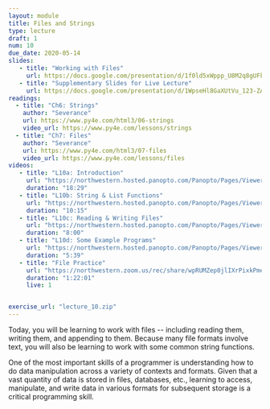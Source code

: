 ```yaml
---
layout: module
title: Files and Strings
type: lecture
draft: 1
num: 10
due_date: 2020-05-14
slides: 
   - title: "Working with Files"
     url: https://docs.google.com/presentation/d/1f0ld5xWppp_U8M2q8gUFk7dTdZ7JlDB2CWG5OLNZcI0/edit?usp=sharing
   - title: "Supplementary Slides for Live Lecture"
     url: https://docs.google.com/presentation/d/1WpseHl8GaXUtVu_123-ZANk6kj1-tpxuvXqQTaU0eps/edit?usp=sharing
readings:
  - title: "Ch6: Strings"
    author: "Severance"
    url: https://www.py4e.com/html3/06-strings
    video_url: https://www.py4e.com/lessons/strings
  - title: "Ch7: Files"
    author: "Severance"
    url: https://www.py4e.com/html3/07-files
    video_url: https://www.py4e.com/lessons/files
videos:
   - title: "L10a: Introduction"
     url: "https://northwestern.hosted.panopto.com/Panopto/Pages/Viewer.aspx?id=4dfc24bc-19c9-43d5-a074-abbb00d29466"
     duration: "18:29"
   - title: "L10b: String & List Functions"
     url: "https://northwestern.hosted.panopto.com/Panopto/Pages/Viewer.aspx?id=89508939-d7ab-4f4e-910a-abbb00d7e717"
     duration: "10:15"
   - title: "L10c: Reading & Writing Files"
     url: "https://northwestern.hosted.panopto.com/Panopto/Pages/Viewer.aspx?id=76a2e468-2312-4b9e-bd80-abbb00dafe4c"
     duration: "8:00"
   - title: "L10d: Some Example Programs"
     url: "https://northwestern.hosted.panopto.com/Panopto/Pages/Viewer.aspx?id=c9be0d79-b400-47c7-9ebc-abbb00ddba9c"
     duration: "5:39"
   - title: "File Practice"
     url: "https://northwestern.zoom.us/rec/share/wpRUMZep0jlIXrPixkPmeatiNajBX6a81nJI-qYEyhtU1pqqgc1DRpJRVtgXhYZu?startTime=1589488087000"
     duration: "1:22:01"
     live: 1


exercise_url: "lecture_10.zip"
---
```


Today, you will be learning to work with files --  including reading them, writing them, and appending to them. Because many file formats involve text, you will also be learning to work with some common string functions.

One of the most important skills of a programmer is understanding how to do data manipulation across a variety of contexts and formats. Given that a vast quantity of data is stored in files, databases, etc., learning to access, manipulate, and write data in various formats for subsequent storage is a critical programming skill.